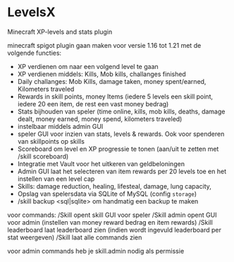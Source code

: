 # LevelsX
Minecraft XP-levels and stats plugin

minecraft spigot plugin gaan maken voor versie 1.16 tot 1.21 met de volgende functies:
- XP verdienen om naar een volgend level te gaan
- XP verdienen middels: Kills, Mob kills, challanges finished
- Daily challanges: Mob Kills, damage taken, money spent/earned, Kilometers traveled
- Rewards in skill points, money Items (iedere 5 levels een skill point, iedere 20 een item, de rest een vast money bedrag)
- Stats bijhouden van speler (time online, kills, mob kills, deaths, damage dealt, money earned, money spend, kilometers traveled)
- instelbaar middels admin GUI
-  speler GUI voor inzien van stats, levels & rewards. Ook voor spenderen van skillpoints op skills
- Scoreboard om level en XP progressie te tonen (aan/uit te zetten met /skill scoreboard)
- Integratie met Vault voor het uitkeren van geldbeloningen
- Admin GUI laat het selecteren van item rewards per 20 levels toe en het instellen van een level cap
- Skills: damage reduction, healing, lifesteal, damage, lung capacity,
- Opslag van spelersdata via SQLite of MySQL (config `storage`)
- /skill backup <sql|sqlite> om handmatig een backup te maken

voor commands:
/Skill opent skill GUI voor speler
/Skill admin opent GUI voor admin (instellen van money reward bedrag en item rewards)
/Skill leaderboard <stat> laat leaderboard zien (indien <stat> wordt ingevuld leaderboard per stat weergeven)
/Skill laat alle commands zien

voor admin commands heb je skill.admin nodig als permissie
